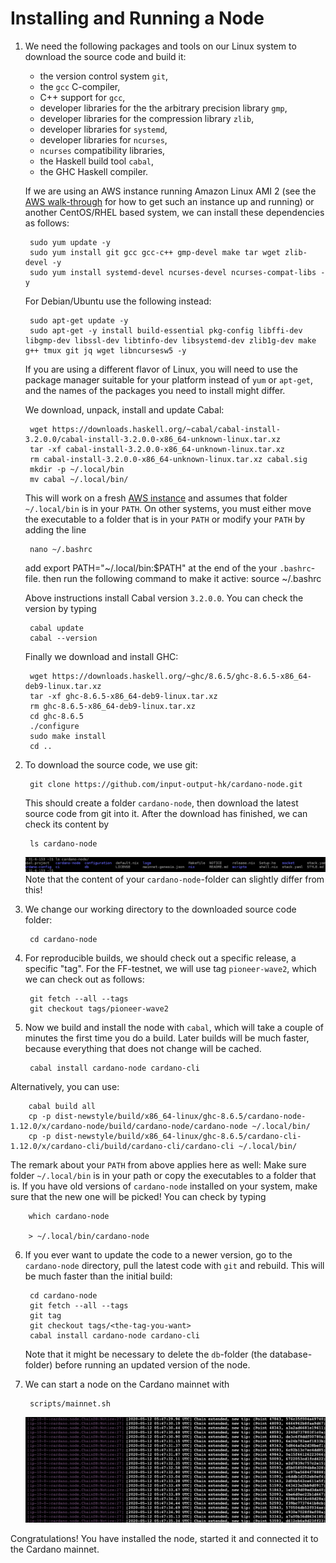 # Installing and Running a Node

1. We need the following packages and tools on our Linux system to download the source code and build it:
    - the version control system ``git``,
    - the ``gcc`` C-compiler,
    - C++ support for ``gcc``,
    - developer libraries for the the arbitrary precision library ``gmp``,
    - developer libraries for the compression library ``zlib``,
    - developer libraries for ``systemd``,
    - developer libraries for ``ncurses``,
    - ``ncurses`` compatibility libraries,
    - the Haskell build tool ``cabal``,
    - the GHC Haskell compiler.

   If we are using an AWS instance running Amazon Linux AMI 2 (see the [AWS walk-through](AWS.md) for how to get such an instance up and running)
   or another CentOS/RHEL based system, 
   we can install these dependencies as follows:

        sudo yum update -y
        sudo yum install git gcc gcc-c++ gmp-devel make tar wget zlib-devel -y
        sudo yum install systemd-devel ncurses-devel ncurses-compat-libs -y

   For Debian/Ubuntu use the following instead:
   
        sudo apt-get update -y
        sudo apt-get -y install build-essential pkg-config libffi-dev libgmp-dev libssl-dev libtinfo-dev libsystemd-dev zlib1g-dev make g++ tmux git jq wget libncursesw5 -y
   
   If you are using a different flavor of Linux, you will need to use the package manager suitable for your platform instead of `yum` or `apt-get`,
   and the names of the packages you need to install might differ.

   We download, unpack, install and update Cabal:

        wget https://downloads.haskell.org/~cabal/cabal-install-3.2.0.0/cabal-install-3.2.0.0-x86_64-unknown-linux.tar.xz
        tar -xf cabal-install-3.2.0.0-x86_64-unknown-linux.tar.xz
        rm cabal-install-3.2.0.0-x86_64-unknown-linux.tar.xz cabal.sig
        mkdir -p ~/.local/bin
        mv cabal ~/.local/bin/

   This will work on a fresh [AWS instance](AWS.md) and assumes that folder `~/.local/bin` is in your `PATH`.
   On other systems, you must either move the executable to a folder that is in your `PATH` or modify your `PATH` by adding the line

        nano ~/.bashrc 

    add export PATH="~/.local/bin:$PATH" at the end of the your `.bashrc`-file.
    then run the following command to make it active:
    source ~/.bashrc

   Above instructions install Cabal version `3.2.0.0`. You can check the version by typing

        cabal update
        cabal --version

   Finally we download and install GHC:

        wget https://downloads.haskell.org/~ghc/8.6.5/ghc-8.6.5-x86_64-deb9-linux.tar.xz
        tar -xf ghc-8.6.5-x86_64-deb9-linux.tar.xz
        rm ghc-8.6.5-x86_64-deb9-linux.tar.xz
        cd ghc-8.6.5
        ./configure
        sudo make install
        cd ..

2. To download the source code, we use git:

        git clone https://github.com/input-output-hk/cardano-node.git

   This should create a folder ``cardano-node``, then download the latest source code from git into it.
   After the download has finished, we can check its content by

        ls cardano-node

   ![Content of folder ``cardano-node``.](images/ls-cardano-node.png)
   Note that the content of your ``cardano-node``-folder can slightly differ from this!

3. We change our working directory to the downloaded source code folder:

        cd cardano-node

4. For reproducible builds, we should check out a specific release, a specific "tag". 
   For the FF-testnet, we will use tag `pioneer-wave2`, which we can check out as follows:

        git fetch --all --tags
        git checkout tags/pioneer-wave2 

5. Now we build and install the node with ``cabal``, 
   which will take a couple of minutes the first time you do a build. Later builds will be much faster, because everything that does not change will be cached.
   
   		cabal install cardano-node cardano-cli 
  
  Alternatively, you can use:  
   

        cabal build all
        cp -p dist-newstyle/build/x86_64-linux/ghc-8.6.5/cardano-node-1.12.0/x/cardano-node/build/cardano-node/cardano-node ~/.local/bin/
        cp -p dist-newstyle/build/x86_64-linux/ghc-8.6.5/cardano-cli-1.12.0/x/cardano-cli/build/cardano-cli/cardano-cli ~/.local/bin/

   The remark about your `PATH` from above applies here as well: Make sure folder `~/.local/bin` is in your path or copy the executables to a folder that is.
   If you have old versions of `cardano-node` installed on your system, make sure that the new one will be picked! You can check by typing

        which cardano-node

        > ~/.local/bin/cardano-node

6. If you ever want to update the code to a newer version, go to the ``cardano-node`` directory, pull the latest code with ``git`` and rebuild. 
   This will be much faster than the initial build:

        cd cardano-node
        git fetch --all --tags
        git tag
        git checkout tags/<the-tag-you-want>
        cabal install cardano-node cardano-cli

   Note that it might be necessary to delete the `db`-folder (the database-folder) before running an updated version of the node.

7. We can start a node on the Cardano mainnet with

        scripts/mainnet.sh

   ![Node running on mainnet.](images/mainnet.png)

Congratulations! You have installed the node, started it and connected it to the Cardano mainnet.

